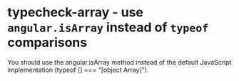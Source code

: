 # typecheck-array - use `angular.isArray` instead of `typeof` comparisons

You should use the angular.isArray method instead of the default JavaScript implementation (typeof [] === "[object Array]").

